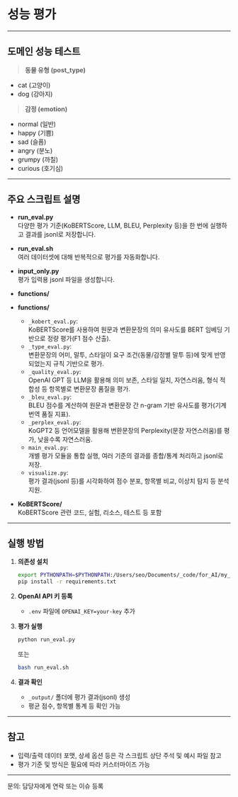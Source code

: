 # 성능 평가

---
## 도메인 성능 테스트

> **동물 유형 (post_type)**
  - cat (고양이)
  - dog (강아지)

> **감정 (emotion)**
  - normal (일반)
  - happy (기쁨)
  - sad (슬픔)
  - angry (분노)
  - grumpy (까칠)
  - curious (호기심)

---

## 주요 스크립트 설명

- **run_eval.py**  
  다양한 평가 기준(KoBERTScore, LLM, BLEU, Perplexity 등)을 한 번에 실행하고 결과를 jsonl로 저장합니다.
- **run_eval.sh**  
  여러 데이터셋에 대해 반복적으로 평가를 자동화합니다.
- **input_only.py**  
  평가 입력용 jsonl 파일을 생성합니다.
- **functions/**  
- **functions/**  
  - `_kobert_eval.py`:  
    KoBERTScore를 사용하여 원문과 변환문장의 의미 유사도를 BERT 임베딩 기반으로 정량 평가(F1 점수 산출).
  - `_type_eval.py`:  
    변환문장의 어미, 말투, 스타일이 요구 조건(동물/감정별 말투 등)에 맞게 반영되었는지 규칙 기반으로 평가.
  - `_quality_eval.py`:  
    OpenAI GPT 등 LLM을 활용해 의미 보존, 스타일 일치, 자연스러움, 형식 적합성 등 항목별로 변환문장 품질을 평가.
  - `_bleu_eval.py`:  
    BLEU 점수를 계산하여 원문과 변환문장 간 n-gram 기반 유사도를 평가(기계번역 품질 지표).
  - `_perplex_eval.py`:  
    KoGPT2 등 언어모델을 활용해 변환문장의 Perplexity(문장 자연스러움)를 평가, 낮을수록 자연스러움.
  - `main_eval.py`:  
    개별 평가 모듈을 통합 실행, 여러 기준의 결과를 종합/통계 처리하고 jsonl로 저장.
  - `visualize.py`:  
    평가 결과(jsonl 등)를 시각화하여 점수 분포, 항목별 비교, 이상치 탐지 등 분석 지원.

- **KoBERTScore/**  
  KoBERTScore 관련 코드, 실험, 리소스, 테스트 등 포함

---

## 실행 방법

1. **의존성 설치**
   ```bash
   export PYTHONPATH=$PYTHONPATH:/Users/seo/Documents/_code/for_AI/my_project/Finetuning/model_eval/KoBERTScore
   pip install -r requirements.txt
   ```

2. **OpenAI API 키 등록**
   - `.env` 파일에 `OPENAI_KEY=your-key` 추가

3. **평가 실행**
   ```bash
   python run_eval.py
   ```
   또는
   ```bash
   bash run_eval.sh
   ```

4. **결과 확인**
   - `_output/` 폴더에 평가 결과(jsonl) 생성
   - 평균 점수, 항목별 통계 등 확인 가능

---

## 참고

- 입력/출력 데이터 포맷, 상세 옵션 등은 각 스크립트 상단 주석 및 예시 파일 참고
- 평가 기준 및 방식은 필요에 따라 커스터마이즈 가능

---

문의: 담당자에게 연락 또는 이슈 등록